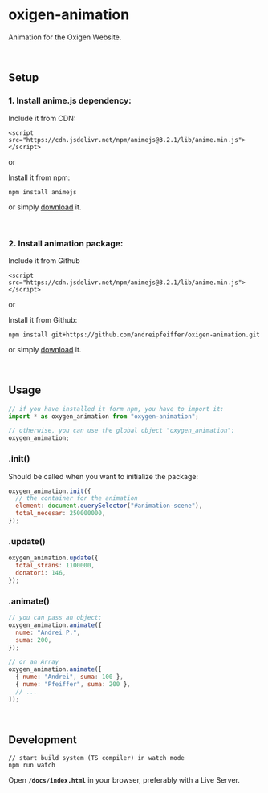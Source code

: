 # oxigen-animation

Animation for the Oxigen Website.

<br />

## Setup

### 1. Install anime.js dependency:

Include it from CDN:

```
<script src="https://cdn.jsdelivr.net/npm/animejs@3.2.1/lib/anime.min.js"></script>
```

or

Install it from npm:

```
npm install animejs
```

or simply [download](https://github.com/juliangarnier/anime/) it.

<br />

### 2. Install animation package:

Include it from Github

```
<script src="https://cdn.jsdelivr.net/npm/animejs@3.2.1/lib/anime.min.js"></script>
```

or

Install it from Github:

```
npm install git+https://github.com/andreipfeiffer/oxigen-animation.git
```

or simply [download](https://raw.githubusercontent.com/andreipfeiffer/oxigen-animation/main/docs/index.js) it.

<br />

## Usage

```js
// if you have installed it form npm, you have to import it:
import * as oxygen_animation from "oxygen-animation";

// otherwise, you can use the global object "oxygen_animation":
oxygen_animation;
```

### .init()

Should be called when you want to initialize the package:

```js
oxygen_animation.init({
  // the container for the animation
  element: document.querySelector("#animation-scene"),
  total_necesar: 250000000,
});
```

### .update()

```js
oxygen_animation.update({
  total_strans: 1100000,
  donatori: 146,
});
```

### .animate()

```js
// you can pass an object:
oxygen_animation.animate({
  nume: "Andrei P.",
  suma: 200,
});

// or an Array
oxygen_animation.animate([
  { nume: "Andrei", suma: 100 },
  { nume: "Pfeiffer", suma: 200 },
  // ...
]);
```

<br />

## Development

```
// start build system (TS compiler) in watch mode
npm run watch
```

Open **`/docs/index.html`** in your browser, preferably with a Live Server.
